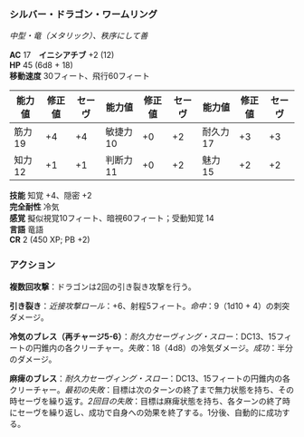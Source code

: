 ### シルバー・ドラゴン・ワームリング
*中型・竜（メタリック）、秩序にして善*

**AC** 17　**イニシアチブ** +2 (12)  
**HP** 45 (6d8 + 18)  
**移動速度** 30フィート、飛行60フィート

| 能力値 | 修正値 | セーヴ | 能力値 | 修正値 | セーヴ | 能力値 | 修正値 | セーヴ |
|--------|--------|--------|--------|--------|--------|--------|--------|--------|
| 筋力19 | +4 | +4 | 敏捷力10 | +0 | +2 | 耐久力17 | +3 | +3 |
| 知力12 | +1 | +1 | 判断力11 | +0 | +2 | 魅力15 | +2 | +2 |

**技能** 知覚 +4、隠密 +2  
**完全耐性** 冷気  
**感覚** 擬似視覚10フィート、暗視60フィート；受動知覚 14  
**言語** 竜語  
**CR** 2 (450 XP; PB +2)

### アクション

**複数回攻撃**：ドラゴンは2回の引き裂き攻撃を行う。

**引き裂き**：*近接攻撃ロール*：+6、射程5フィート。*命中*：9（1d10 + 4）の刺突ダメージ。

**冷気のブレス（再チャージ5-6）**：*耐久力セーヴィング・スロー*：DC13、15フィートの円錐内の各クリーチャー。*失敗*：18（4d8）の冷気ダメージ。*成功*：半分のダメージ。

**麻痺のブレス**：*耐久力セーヴィング・スロー*：DC13、15フィートの円錐内の各クリーチャー。*最初の失敗*：目標は次のターンの終了まで無力状態を持ち、その時セーヴを繰り返す。*2回目の失敗*：目標は麻痺状態を持ち、各ターンの終了時にセーヴを繰り返し、成功で自身への効果を終了する。1分後、自動的に成功する。